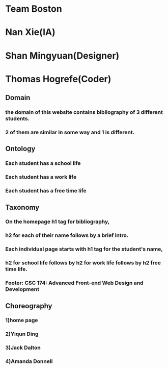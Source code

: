 # Team Boston 
# Nan Xie(IA)
# Shan Mingyuan(Designer)
# Thomas Hogrefe(Coder)

## Domain
### the domain of this website contains bibliography of 3 different students. 
### 2 of them are similar in some way and 1 is different.

## Ontology
 ### Each student has a school life 
 ### Each student has a work life
 ### Each student has a free time life

## Taxonomy
### On the homepage h1 tag for bibliography,
### h2 for each of their name follows by a brief intro.

### Each individual page starts with h1 tag for the student's name, 
### h2 for school life follows by h2 for work life follows by h2 free time life.
### Footer: CSC 174: Advanced Front-end Web Design and Development


## Choreography
 ### 1)home page 
 ### 2)Yiqun Ding
 ### 3)Jack Dalton
 ### 4)Amanda Donnell


